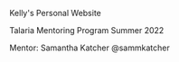 Kelly's Personal Website

Talaria Mentoring Program Summer 2022

Mentor: Samantha Katcher @sammkatcher
